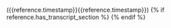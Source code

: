 (<a title="Play this segment of the podcast" onClick="seek('{{reference.timestamp}}')" class="seek">{{reference.timestamp}}</a><noscript>{{reference.timestamp}}</noscript>)
<a href="{{page.reference}}{{reference.slug}}">
    <i class="fa fa-link" title="Link to related content"></i>
</a>
{% if reference.has_transcript_section %}
    <a href="{{reference.slug}}-transcript">
        <i class="fa fa-file-text-o" title="Read this segment of the transcription"></i>
    </a>
{% endif %}
